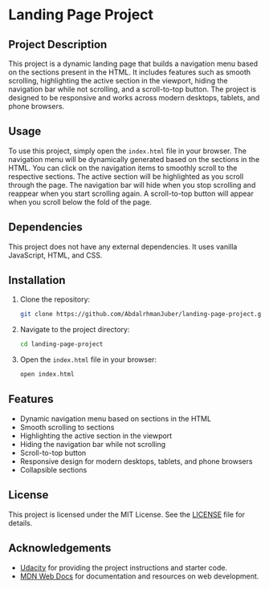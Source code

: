 # Landing Page Project

## Project Description

This project is a dynamic landing page that builds a navigation menu based on the sections present in the HTML. It includes features such as smooth scrolling, highlighting the active section in the viewport, hiding the navigation bar while not scrolling, and a scroll-to-top button. The project is designed to be responsive and works across modern desktops, tablets, and phone browsers.

## Usage

To use this project, simply open the `index.html` file in your browser. The navigation menu will be dynamically generated based on the sections in the HTML. You can click on the navigation items to smoothly scroll to the respective sections. The active section will be highlighted as you scroll through the page. The navigation bar will hide when you stop scrolling and reappear when you start scrolling again. A scroll-to-top button will appear when you scroll below the fold of the page.

## Dependencies

This project does not have any external dependencies. It uses vanilla JavaScript, HTML, and CSS.

## Installation

1. Clone the repository:
    ```bash
    git clone https://github.com/AbdalrhmanJuber/landing-page-project.git
    ```

2. Navigate to the project directory:
    ```bash
    cd landing-page-project
    ```

3. Open the `index.html` file in your browser:
    ```bash
    open index.html
    ```

## Features

- Dynamic navigation menu based on sections in the HTML
- Smooth scrolling to sections
- Highlighting the active section in the viewport
- Hiding the navigation bar while not scrolling
- Scroll-to-top button
- Responsive design for modern desktops, tablets, and phone browsers
- Collapsible sections

## License

This project is licensed under the MIT License. See the [LICENSE](LICENSE) file for details.

## Acknowledgements

- [Udacity](https://www.udacity.com/) for providing the project instructions and starter code.
- [MDN Web Docs](https://developer.mozilla.org/) for documentation and resources on web development.
